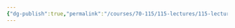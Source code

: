 ```yaml
---
{"dg-publish":true,"permalink":"/courses/70-115/115-lectures/115-lecture-4/","dgHomeLink":true,"dgPassFrontmatter":false,"dgShowBacklinks":true,"dgShowLocalGraph":true,"dgShowInlineTitle":false}
---
```

